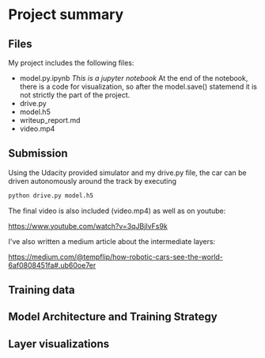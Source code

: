 # Project summary

## Files

My project includes the following files:
* model.py.ipynb *This is a jupyter notebook* At the end of the notebook, there is a code for visualization, so after the model.save() statemend it is not strictly the part of the project.
* drive.py 
* model.h5 
* writeup_report.md 
* video.mp4

## Submission

Using the Udacity provided simulator and my drive.py file, the car can be driven autonomously around the track by executing 
```sh
python drive.py model.h5
```
The final video is also included (video.mp4) as well as on youtube: 

https://www.youtube.com/watch?v=3qJBjIvFs9k

I've also written a medium article about the intermediate layers:

https://medium.com/@tempflip/how-robotic-cars-see-the-world-6af0808451fa#.ub60oe7er


## Training data



## Model Architecture and Training Strategy


## Layer visualizations

